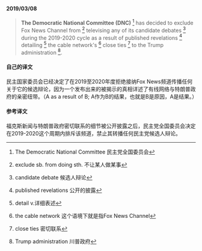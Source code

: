 #### 2019/03/08

> **The Democratic National Committee (DNC)** [^1] has decided to exclude Fox News Channel from [^2] televising any of its candidate debates [^3] during the 2019-2020 cycle as a result of published revelations [^4] detailing [^5] the cable network's [^6] close ties [^7] to the Trump administration [^8].



#### 自己的译文

民主国家委员会已经决定了在2019至2020年度拒绝接纳Fox News频道传播任何关于它的候选辩论，因为一个发布出来的被揭示的真相详述了有线网络与特朗普政府的亲密纽带。（A as a result of B; A作为B的结果，也就是B是原因，A是结果。）



#### 参考译文

福克斯新闻与特朗普政府密切联系的细节被公开披露之后，民主党全国委员会决定在2019-2020这个周期内排斥该频道，禁止其转播任何民主党候选人辩论。



[^1]: The Democratic National Committee 民主党全国委员会
[^2]: exclude sb. from doing sth. 不让某人做某事
[^3]: candidate debate 候选人辩论
[^4]: published revelations 公开的披露
[^5]: detail v.详细表述
[^6]: the cable network 这个语境下就是指Fox News Channel
[^7]: close ties 密切联系
[^8]: Trump administration 川普政府